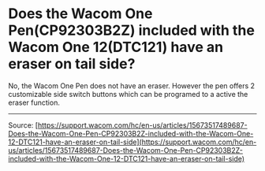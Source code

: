 # Does the Wacom One Pen(CP92303B2Z) included with the Wacom One 12(DTC121) have an eraser on tail side?

No, the Wacom One Pen does not have an eraser. However the pen offers 2 customizable side switch buttons which can be programed to a active the eraser function.

---
Source: [https://support.wacom.com/hc/en-us/articles/15673517489687-Does-the-Wacom-One-Pen-CP92303B2Z-included-with-the-Wacom-One-12-DTC121-have-an-eraser-on-tail-side](https://support.wacom.com/hc/en-us/articles/15673517489687-Does-the-Wacom-One-Pen-CP92303B2Z-included-with-the-Wacom-One-12-DTC121-have-an-eraser-on-tail-side)
